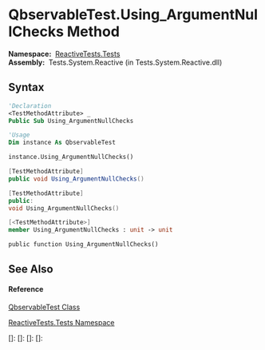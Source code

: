 # QbservableTest.Using\_ArgumentNullChecks Method

**Namespace:**  [ReactiveTests.Tests](ReactiveTests.Tests\ReactiveTests.Tests.md)  
**Assembly:**  Tests.System.Reactive (in Tests.System.Reactive.dll)

## Syntax

```vb
'Declaration
<TestMethodAttribute> _
Public Sub Using_ArgumentNullChecks
```

```vb
'Usage
Dim instance As QbservableTest

instance.Using_ArgumentNullChecks()
```

```csharp
[TestMethodAttribute]
public void Using_ArgumentNullChecks()
```

```c++
[TestMethodAttribute]
public:
void Using_ArgumentNullChecks()
```

```fsharp
[<TestMethodAttribute>]
member Using_ArgumentNullChecks : unit -> unit 
```

```jscript
public function Using_ArgumentNullChecks()
```

## See Also

#### Reference

[QbservableTest Class](QbservableTest\QbservableTest.md)

[ReactiveTests.Tests Namespace](ReactiveTests.Tests\ReactiveTests.Tests.md)

[]: 
[]: 
[]: 
[]: 
